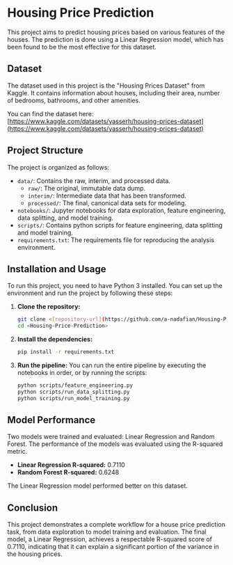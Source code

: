 # Housing Price Prediction

This project aims to predict housing prices based on various features of the houses. The prediction is done using a Linear Regression model, which has been found to be the most effective for this dataset.

## Dataset

The dataset used in this project is the "Housing Prices Dataset" from Kaggle. It contains information about houses, including their area, number of bedrooms, bathrooms, and other amenities.

You can find the dataset here: [https://www.kaggle.com/datasets/yasserh/housing-prices-dataset](https://www.kaggle.com/datasets/yasserh/housing-prices-dataset)

## Project Structure

The project is organized as follows:

-   `data/`: Contains the raw, interim, and processed data.
    -   `raw/`: The original, immutable data dump.
    -   `interim/`: Intermediate data that has been transformed.
    -   `processed/`: The final, canonical data sets for modeling.
-   `notebooks/`: Jupyter notebooks for data exploration, feature engineering, data splitting, and model training.
-   `scripts/`: Contains python scripts for feature engineering, data splitting and model training.
-   `requirements.txt`: The requirements file for reproducing the analysis environment.

## Installation and Usage

To run this project, you need to have Python 3 installed. You can set up the environment and run the project by following these steps:

1.  **Clone the repository:**
    ```bash
    git clone <[repository-url](https://github.com/a-nadafian/Housing-Price-Prediction.git)>
    cd <Housing-Price-Prediction>
    ```

2.  **Install the dependencies:**
    ```bash
    pip install -r requirements.txt
    ```

3.  **Run the pipeline:**
    You can run the entire pipeline by executing the notebooks in order, or by running the scripts:
    ```bash
    python scripts/feature_engineering.py
    python scripts/run_data_splitting.py
    python scripts/run_model_training.py
    ```

## Model Performance

Two models were trained and evaluated: Linear Regression and Random Forest. The performance of the models was evaluated using the R-squared metric.

-   **Linear Regression R-squared:** 0.7110
-   **Random Forest R-squared:** 0.6248

The Linear Regression model performed better on this dataset.

## Conclusion

This project demonstrates a complete workflow for a house price prediction task, from data exploration to model training and evaluation. The final model, a Linear Regression, achieves a respectable R-squared score of 0.7110, indicating that it can explain a significant portion of the variance in the housing prices.
